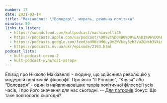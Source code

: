```yaml
---
number: 17
date: 2021-03-14
title: "Макіавеллі: \"Володар\", мораль, реальна політика"
minutes: 50
links_to_listen:
  - https://soundcloud.com/kultpodcast/machiavelli45
  - https://podcasts.apple.com/ua/podcast/%D0%BC%D0%B0%D0%BA%D1%96%D0%B0%D0%B2%D0%B5%D0%BB%D0%BB%D1%96-%D0%B2%D0%BE%D0%BB%D0%BE%D0%B4%D0%B0%D1%80-%D0%BC%D0%BE%D1%80%D0%B0%D0%BB%D1%8C-%D1%80%D0%B5%D0%B0%D0%BB%D1%8C%D0%BD%D0%B0-%D0%BF%D0%BE%D0%BB%D1%96%D1%82%D0%B8%D0%BA%D0%B0/id1581339249?i=1000532083211
  - https://podcasts.google.com/feed/aHR0cHM6Ly9mZWVkcy5zb3VuZGNsb3VkLmNvbS91c2Vycy9zb3VuZGNsb3VkOnVzZXJzOjg5MjM3MjAyNy9zb3VuZHMucnNz/episode/dGFnOnNvdW5kY2xvdWQsMjAxMDp0cmFja3MvMTAwNjczODM4Nw
  - https://podcasts.nv.ua/ukr/episode/2193.html
podcast_lists:
  - kult-podcast-сезон-2
  - kult-podcast-культові-автори
---
```


Епізод про Нікколо Макіавеллі - людину, що здійснила революцію у модерній
політичній філософії. Про його "Il Principe", “Князя” або “Володаря” - один із
найвпливовіших творів політичної філософії усіх часів, і про його значення для
нас сьогодні. -- [Для патронів][1] бонус: Що таке політологія сьогодні?

[1]: https://patreon.com/kultpodcast

